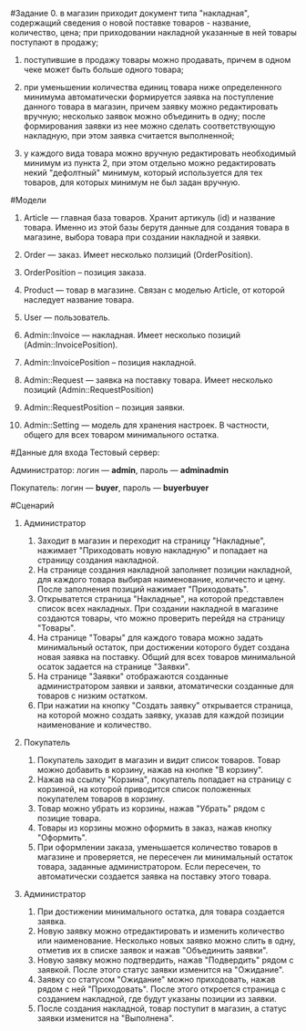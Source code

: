 #Задание
0. в магазин приходит документ типа "накладная", содержащий сведения о новой поставке товаров - название, количество, цена;
      при приходовании накладной указанные в ней товары поступают в продажу;

  1. поступившие в продажу товары можно продавать, причем в одном чеке может быть больше одного товара;

  2. при уменьшении количества единиц товара ниже определенного минимума автоматически формируется
      заявка на поступление данного товара в магазин, причем заявку можно редактировать вручную;
      несколько заявок можно объединить в одну;
      после формирования заявки из нее можно сделать соответствующую накладную, при этом заявка считается выполненной;

  3. у каждого вида товара можно вручную редактировать необходимый минимум из пункта 2,
      при этом отдельно можно редактировать некий "дефолтный" минимум, который используется
      для тех товаров, для которых минимум не был задан вручную.

#Модели
1. Article — главная база товаров. Хранит артикуль (id) и название товара. Именно из этой базы берутя данные для создания товара в магазине, выбора товара при создании накладной и заявки.
2. Order — заказ. Имеет несколько ползиций (OrderPosition).
3. OrderPosition – позиция заказа.
4. Product — товар в магазине. Связан с моделью Article, от которой наследует название товара.
5. User — пользователь.

6. Admin::Invoice — накладная. Имеет несколько позиций (Admin::InvoicePosition).
7. Admin::InvoicePosition – позиция накладной.
8. Admin::Request — заявка на поставку товара. Имеет несколько позиций (Admin::RequestPosition)
9. Admin::RequestPosition – позиция заявки.
10. Admin::Setting — модель для хранения настроек. В частности, общего для всех товаром минимального остатка.

#Данные для входа
Тестовый сервер:

Администратор: логин — **admin**, пароль — **adminadmin**

Покупатель: логин — **buyer**, пароль — **buyerbuyer**

#Сценарий
1. Администратор
	1. Заходит в магазин и переходит на страницу "Накладные", нажимает "Приходовать новую накладную" и попадает на страницу создания накладной.
	2. На странице создания накладной заполняет позиции накладной, для каждого товара выбирая наименование, количесто и цену. После заполнения позиций нажимает "Приходовать".
	3. Открыватется страница "Накладные", на которой представлен список всех накладных. При создании накладной в магазине создаются товары, что можно проверить перейдя на страницу "Товары".
	4. На странице "Товары" для каждого товара можно задать минимальный остаток, при достижении которого будет создана новая заявка на поставку. Общий для всех товаров минимальной осаток задается на странице "Заявки".
	5. На странице "Заявки" отображаются созданные администратором заявки и заявки, атоматически созданные для товаров с низким остатком.
	6. При нажатии на кнопку "Создать заявку" открывается страница, на которой можно создать заявку, указав для каждой позиции наименование и количество.

2. Покупатель
	1. Покупатель заходит в магазин и видит список товаров. Товар можно добавить в корзину, нажав на кнопке "В корзину".
	2. Нажав на ссылку "Корзина", покупатель попадает на страницу с корзиной, на которой приводится список положенных покупателем товаров в корзину.
	3. Товар можно убрать из корзины, нажав "Убрать" рядом с позицие товара.
	4. Товары из корзины можно оформить в заказ, нажав кнопку "Оформить".
	5. При оформлении заказа, уменьшается количество товаров в магазине и проверяется, не пересечен ли минимальный остаток товара, заданные администратором. Если пересечен, то автоматически создается заявка на поставку этого товара.

3. Администратор
	1. При достижении минимального остатка, для товара создается заявка.
	2. Новую заявку можно отредактировать и изменить количество или наименование. Несколько новых заявко можно слить в одну, отметив их в списке заявок и нажав "Объединить заявки".
	3. Новую заявку можно подтвердить, нажав "Подвердить" рядом с заявкой. После этого статус заявки изменится на "Ожидание".
	4. Заявку со статусом "Ожидание" можно приходовать, нажав рядом с ней "Приходовать". После этого откроется страница с созданием накладной, где будут указаны позиции из заявки.
	5. После создания накладной, товар поступит в магазин, а статус заявки изменится на "Выполнена".